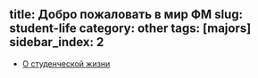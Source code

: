 title: Добро пожаловать в мир ФМ
slug: student-life
category: other
tags: [majors]
sidebar_index: 2
---
 
- [О студенческой жизни](/fm/applicants/student-life/)
